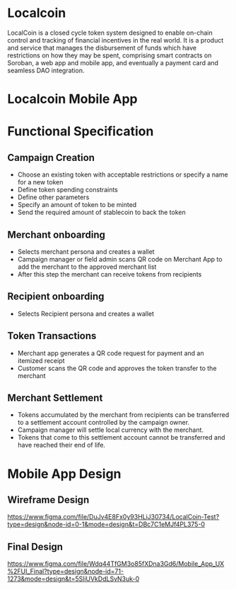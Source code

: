 # Localcoin

LocalCoin is a closed cycle token system designed to enable on-chain control and tracking of financial incentives in the real world. It is a product and service that manages the disbursement of funds which have restrictions on how they may be spent, comprising smart contracts on Soroban, a web app and mobile app, and eventually a payment card and seamless DAO integration.

# Localcoin Mobile App

# Functional Specification

## Campaign Creation

- Choose an existing token with acceptable restrictions or specify a name for a new token
- Define token spending constraints
- Define other parameters
- Specify an amount of token to be minted
- Send the required amount of stablecoin to back the token

## Merchant onboarding

- Selects merchant persona and creates a wallet
- Campaign manager or field admin scans QR code on Merchant App to add the merchant to the approved merchant list
- After this step the merchant can receive tokens from recipients

## Recipient onboarding

- Selects Recipient persona and creates a wallet

## Token Transactions

- Merchant app generates a QR code request for payment and an itemized receipt
- Customer scans the QR code and approves the token transfer to the merchant

## Merchant Settlement

- Tokens accumulated by the merchant from recipients can be transferred to a settlement account controlled by the campaign owner.
- Campaign manager will settle local currency with the merchant.
- Tokens that come to this settlement account cannot be transferred and have reached their end of life.

# Mobile App Design

## Wireframe Design

https://www.figma.com/file/DuJv4E8Fx0y93HLiJ30734/LocalCoin-Test?type=design&node-id=0-1&mode=design&t=DBc7C1eMJf4PL375-0

## Final Design

https://www.figma.com/file/Wdq44TfGM3o85fXDna3Gd6/Mobile_App_UX%2FUI_Final?type=design&node-id=71-1273&mode=design&t=5SliUVkDdLSvN3uk-0
